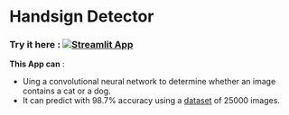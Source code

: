 # Handsign Detector

### Try it here : [![Streamlit App](https://www.google.com/url?sa=i&url=https%3A%2F%2Fgithub.com%2Flogos&psig=AOvVaw1V4AFkUW3wb8GusWDtvfo-&ust=1675487185312000&source=images&cd=vfe&ved=0CBAQjRxqFwoTCJCQuaXK-PwCFQAAAAAdAAAAABAE)](https://tox1ccoder-catsvsdogsclassification-app-6zu7ar.streamlit.app/)

**This App can** :
 - Uing a convolutional neural network to determine whether an image contains a cat or a dog.
 - It can predict with 98.7% accuracy using a [dataset](https://www.kaggle.com/c/dogs-vs-cats/data) of 25000 images.
